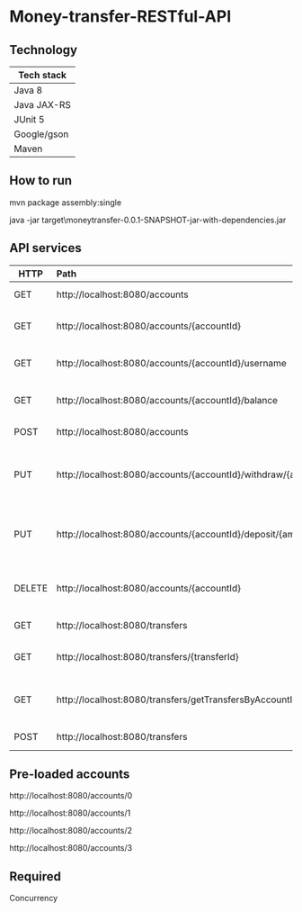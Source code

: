 # Money-transfer-RESTful-API

## Technology
|Tech stack|
|-------|
|Java 8|
|Java JAX-RS|
|JUnit 5|
|Google/gson|
|Maven|

## How to run

<p>mvn package assembly:single</p>
<p>java -jar target\moneytransfer-0.0.1-SNAPSHOT-jar-with-dependencies.jar</p>

## API services

| HTTP          | Path          |Action|
| ------------- |:-------------|:---------------|
| GET           | http://localhost:8080/accounts | Get all accounts
| GET           | http://localhost:8080/accounts/{accountId}      | Get account corresponding to {accountId}|
| GET           | http://localhost:8080/accounts/{accountId}/username| Get username corresponding to {accountId}|
| GET           | http://localhost:8080/accounts/{accountId}/balance| Get balance corresponding to {accountId}|
| POST          | http://localhost:8080/accounts| Create an account|
| PUT           | http://localhost:8080/accounts/{accountId}/withdraw/{amount}| Withdraw {amount} from account corresponding to {accountId}|
| PUT           | http://localhost:8080/accounts/{accountId}/deposit/{amount}| Deposit {amount} from account corresponding to {accountId}|
| DELETE        | http://localhost:8080/accounts/{accountId}| Delete account corresponding to {accountId}|
| GET           | http://localhost:8080/transfers| Get all transfers|
GET             | http://localhost:8080/transfers/{transferId}| Get transfer corresponding to {accountId}|
| GET           | http://localhost:8080/transfers/getTransfersByAccountId/{accountId}| Getall transfers corresponding to {accountId}|
|POST           | http://localhost:8080/transfers| Create a transfer|

## Pre-loaded accounts
<p>http://localhost:8080/accounts/0</p>
<p>http://localhost:8080/accounts/1</p>
<p>http://localhost:8080/accounts/2</p>
<p>http://localhost:8080/accounts/3</p>

## Required
Concurrency
